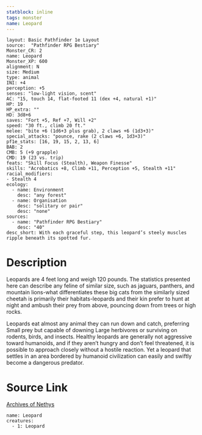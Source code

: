 ```yaml
---
statblock: inline
tags: monster
name: Leopard
---
```

```statblock
layout: Basic Pathfinder 1e Layout
source:  "Pathfinder RPG Bestiary"
Monster_CR: 2
name: Leopard
Monster_XP: 600
alignment: N
size: Medium
type: animal
INI: +4
perception: +5
senses: "low-light vision, scent"
AC: "15, touch 14, flat-footed 11 (dex +4, natural +1)"
HP: 19
HP_extra: ""
HD: 3d8+6
saves: "Fort +5, Ref +7, Will +2"
speed: "30 ft., climb 20 ft."
melee: "bite +6 (1d6+3 plus grab), 2 claws +6 (1d3+3)"
special_attacks: "pounce, rake (2 claws +6, 1d3+3)"
pf1e_stats: [16, 19, 15, 2, 13, 6]
BAB: 2
CMB: 5 (+9 grapple)
CMD: 19 (23 vs. trip)
feats: "Skill Focus (Stealth), Weapon Finesse"
skills: "Acrobatics +8, Climb +11, Perception +5, Stealth +11"
racial_modifiers:
- Stealth 4
ecology:
  - name: Environment
    desc: "any forest"
  - name: Organisation
    desc: "solitary or pair"
    desc: "none"
sources:
  - name: "Pathfinder RPG Bestiary"
    desc: "40"
desc_short: With each graceful step, this leopard’s steely muscles ripple beneath its spotted fur.
```
# Description
Leopards are 4 feet long and weigh 120 pounds. The statistics presented here can describe any feline of similar size, such as jaguars, panthers, and mountain lions-what differentiates these big cats from the similarly sized cheetah is primarily their habitats-leopards and their kin prefer to hunt at night and ambush their prey from above, pouncing down from trees or high rocks.

Leopards eat almost any animal they can run down and catch, preferring Small prey but capable of downing Large herbivores or surviving on rodents, birds, and insects. Healthy leopards are generally not aggressive toward humanoids, and if they aren’t hungry and don’t feel threatened, it is possible to approach closely without a hostile reaction. Yet a leopard that settles in an area bordered by humanoid civilization can easily and swiftly become a dangerous predator.
# Source Link
[Archives of Nethys](https://aonprd.com/MonsterDisplay.aspx?ItemName=Leopard)
```encounter-table
name: Leopard
creatures:
  - 1: Leopard
```
